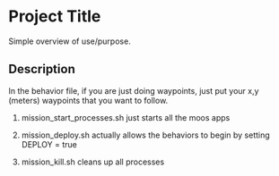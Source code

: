 # Project Title

Simple overview of use/purpose.

## Description



In the behavior file, if you are just doing waypoints, just put your x,y (meters) waypoints
that you want to follow.

1) mission_start_processes.sh just starts all the moos apps

2) mission_deploy.sh actually allows the behaviors to begin by setting DEPLOY = true

3) mission_kill.sh cleans up all processes 